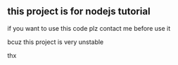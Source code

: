 ## this project is for nodejs tutorial 

if you want to use this code plz contact me before use it 

bcuz this project is very unstable 

thx 

